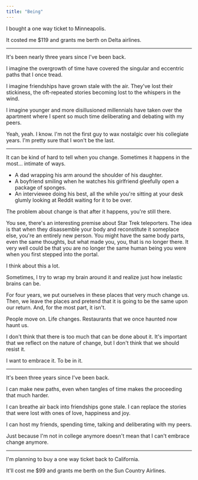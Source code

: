 ```yaml
---
title: "Being"
---
```

I bought a one way ticket to Minneapolis.

It costed me $119 and grants me berth on Delta airlines.

---

It's been nearly three years since I've been back.

I imagine the overgrowth of time have covered the singular and eccentric paths that I once tread.

I imagine friendships have grown stale with the air. They've lost their stickiness, the oft-repeated stories becoming lost to the whispers in the wind.

I imagine younger and more disillusioned millennials have taken over the apartment where I spent so much time deliberating and debating with my peers.

Yeah, yeah. I know. I'm not the first guy to wax nostalgic over his collegiate years. I'm pretty sure that I won't be the last.

---

It can be kind of hard to tell when you change. Sometimes it happens in the most... intimate of ways.

- A dad wrapping his arm around the shoulder of his daughter.
- A boyfriend smiling when he watches his girlfriend gleefully open a package of sponges.
- An interviewee doing his best, all the while you're sitting at your desk glumly looking at Reddit waiting for it to be over.

The problem about change is that after it happens, you're still there.

You see, there's an interesting premise about Star Trek teleporters. The idea is that when they disassemble your body and reconstitute it someplace else, you're an entirely new person. You might have the same body parts, even the same thoughts, but what made you, you, that is no longer there. It very well could be that you are no longer the same human being you were when you first stepped into the portal.

I think about this a lot.

Sometimes, I try to wrap my brain around it and realize just how inelastic brains can be.

For four years, we put ourselves in these places that very much change us. Then, we leave the places and pretend that it is going to be the same upon our return. And, for the most part, it isn't.

People move on. Life changes. Restaurants that we once haunted now haunt us.

I don't think that there is too much that can be done about it. It's important that we reflect on the nature of change, but I don't think that we should resist it.

I want to embrace it. To be in it.

---

It's been three years since I've been back.

I can make new paths, even when tangles of time makes the proceeding that much harder.

I can breathe air back into friendships gone stale. I can replace the stories that were lost with ones of love, happiness and joy.

I can host my friends, spending time, talking and deliberating with my peers.

Just because I'm not in college anymore doesn't mean that I can't embrace change anymore.

---

I'm planning to buy a one way ticket back to California.

It'll cost me $99 and grants me berth on the Sun Country Airlines.
